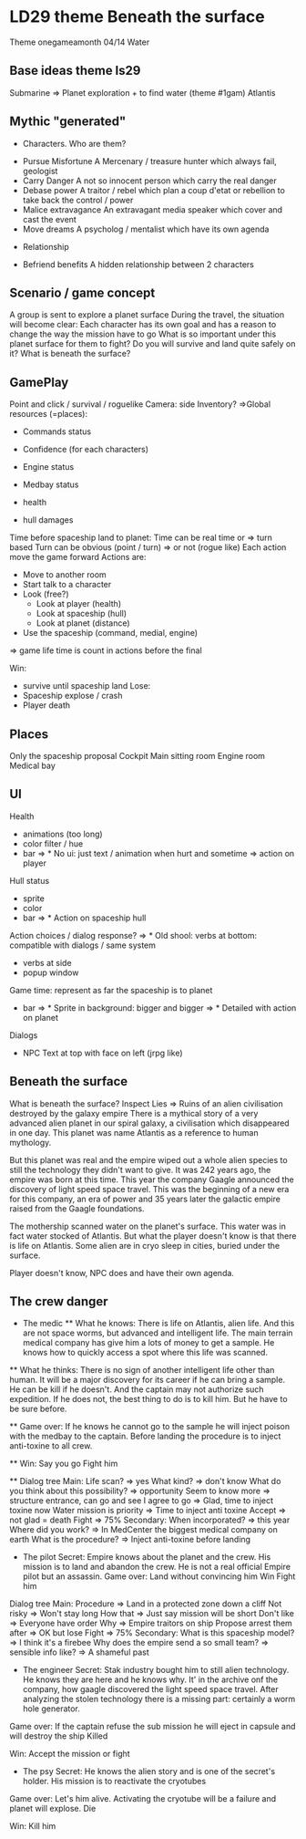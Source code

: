 LD29 theme Beneath the surface
===============================
 Theme onegameamonth 04/14 Water

 Base ideas theme ls29
 -----------
 Submarine
 => Planet exploration + to find water (theme #1gam)
 Atlantis


Mythic "generated"
-----------
- Characters. Who are them?
* Pursue Misfortune
    A Mercenary / treasure hunter which always fail, geologist
* Carry Danger
    A not so innocent person which carry the real danger
* Debase power
    A traitor / rebel which plan a coup d'etat or rebellion to take back the control / power
* Malice extravagance
    An extravagant media speaker which cover and cast the event
* Move dreams
    A psycholog / mentalist which have its own agenda


- Relationship
* Befriend benefits
    A hidden relationship between 2 characters

Scenario / game concept
-----------
A group is sent to explore a planet surface
During the travel, the situation will become clear:
Each character has its own goal and has a reason to change the way the mission have to go
What is so important under this planet surface for them to fight?
Do you will survive and land quite safely on it?
What is beneath the surface?

GamePlay
-----------
Point and click / survival / roguelike
Camera: side
Inventory? =>Global resources (=places):

* Commands status
* Confidence (for each characters)
* Engine status
* Medbay status

* health
* hull damages

Time before spaceship land to planet:
Time can be real time or => turn based
Turn can be obvious (point / turn) => or not (rogue like)
Each action move the game forward
Actions are:
* Move to another room
* Start talk to a character
* Look (free?)
    * Look at player (health)
    * Look at spaceship (hull)
    * Look at planet (distance)
* Use the spaceship (command, medial, engine)

=> game life time is count in actions before the final

Win:
* survive until spaceship land
Lose:
* Spaceship explose / crash
* Player death

Places
-----------
Only the spaceship
proposal
Cockpit
Main sitting room
Engine room
Medical bay

UI
-----------
Health
* animations (too long)
* color filter / hue
* bar
=> * No ui: just text / animation when hurt and sometime => action on player

Hull status
* sprite
* color
* bar
=> * Action on spaceship hull

Action choices / dialog response?
=> * Old shool: verbs at bottom: compatible with dialogs / same system
* verbs at side
* popup window

Game time: represent as far the spaceship is to planet
* bar
=> * Sprite in background: bigger and bigger
=> * Detailed with action on planet

Dialogs
* NPC Text at top with face on left (jrpg like)

Beneath the surface
-----------
What is beneath the surface?
Inspect Lies
=> Ruins of an alien civilisation destroyed by the galaxy empire
There is a mythical story of a very advanced alien planet in our spiral galaxy, a civilisation which disappeared in one day.
This planet was name Atlantis as a reference to human mythology.

But this planet was real and the empire wiped out a whole alien species to still the technology they didn't want to give.
It was 242 years ago, the empire was born at this time.
This year the company Gaagle announced the discovery of light speed space travel.
This was the beginning of a new era for this company, an era of power and 35 years later the galactic empire raised from the Gaagle foundations.

The mothership scanned water on the planet's surface. This water was in fact water stocked of Atlantis.
But what the player doesn't know is that there is life on Atlantis.
Some alien are in cryo sleep in cities, buried under the surface.

Player doesn't know, NPC does and have their own agenda.

The crew danger
-----------
* The medic
** What he knows:
There is life on Atlantis, alien life. And this are not space worms, but advanced and intelligent life.
The main terrain medical company has give him a lots of money to get a sample.
He knows how to quickly access a spot where this life was scanned.

** What he thinks:
There is no sign of another intelligent life other than human.
It will be a major discovery for its career if he can bring a sample.
He can be kill if he doesn't.
And the captain may not authorize such expedition.
If he does not, the best thing to do is to kill him.
But he have to be sure before.

** Game over:
If he knows he cannot go to the sample he will inject poison with the medbay to the captain.
Before landing the procedure is to inject anti-toxine to all crew.

** Win:
Say you go
Fight him

** Dialog tree
Main:
Life scan? => yes
    What kind? => don't know
        What do you think about this possibility? => opportunity
            Seem to know more => structure entrance, can go and see
                I agree to go => Glad, time to inject toxine now
                Water mission is priority => Time to inject anti toxine
                    Accept => not glad = death
                    Fight => 75%
Secondary:
When incorporated? => this year
    Where did you work? => In MedCenter the biggest medical company on earth
What is the procedure? => Inject anti-toxine before landing

* The pilot
Secret: Empire knows about the planet and the crew. His mission is to land and abandon the crew.
He is not a real official Empire pilot but an assassin.
Game over:
Land without convincing him
Win
Fight him

Dialog tree
Main:
Procedure => Land in a protected zone down a cliff
    Not risky => Won't stay long
        How that => Just say mission will be short
            Don't like => Everyone have order
                Why => Empire traitors on ship
                    Propose arrest them after => OK but lose
                    Fight => 75%
Secondary:
What is this spaceship model? => I think it's a firebee
Why does the empire send a so small team? => sensible info
    like? => A shameful past

* The engineer
Secret: Stak industry bought him to still alien technology.
He knows they are here and he knows why. It' in the archive onf the company, how gaagle discovered the light speed space travel.
After analyzing the stolen technology there is a missing part: certainly a worm hole generator.

Game over:
If the captain refuse the sub mission he will eject in capsule and will destroy the ship
Killed

Win:
Accept the mission or fight

* The psy
Secret: He knows the alien story and is one  of the secret's holder.
His mission is to reactivate the cryotubes

Game over:
Let's him alive. Activating the cryotube will be a failure and planet will explose.
Die

Win:
Kill him